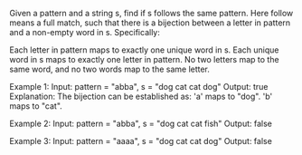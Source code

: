 Given a pattern and a string s, find if s follows the same pattern.
Here follow means a full match, such that there is a bijection between a letter in pattern and a non-empty word in s. Specifically:

Each letter in pattern maps to exactly one unique word in s.
Each unique word in s maps to exactly one letter in pattern.
No two letters map to the same word, and no two words map to the same letter.
 
Example 1:
Input: pattern = "abba", s = "dog cat cat dog"
Output: true
Explanation:
The bijection can be established as:
'a' maps to "dog".
'b' maps to "cat".

Example 2:
Input: pattern = "abba", s = "dog cat cat fish"
Output: false

Example 3:
Input: pattern = "aaaa", s = "dog cat cat dog"
Output: false
